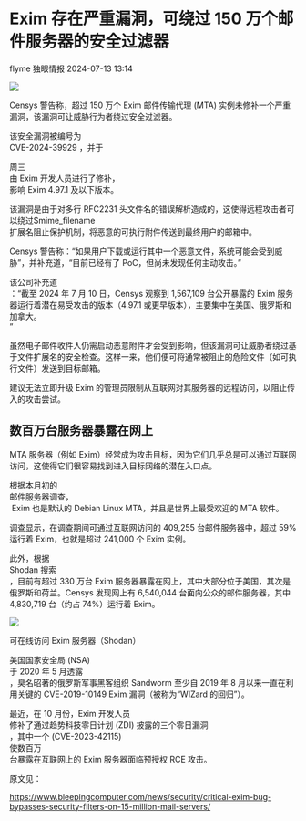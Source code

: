 #  Exim 存在严重漏洞，可绕过 150 万个邮件服务器的安全过滤器   
flyme  独眼情报   2024-07-13 13:14  
  
![](https://mmbiz.qpic.cn/sz_mmbiz_jpg/KgxDGkACWnT8N5goX0doUm2iblaPWbgkQLqKfrqWQkpQCkuWyAOk25FTzHibjk9ibxmz86qCL8lEw4BnsdnQqoClA/640?wx_fmt=jpeg&from=appmsg "")  
  
Censys 警告称，超过 150 万个 Exim 邮件传输代理 (MTA) 实例未修补一个严重漏洞，该漏洞可让威胁行为者绕过安全过滤器。  
  
该安全漏洞被编号为  
CVE-2024-39929 ，并于  
  
周三  
由 Exim 开发人员进行了修补，  
影响 Exim 4.97.1 及以下版本。  
  
该漏洞是由于对多行 RFC2231 头文件名的错误解析造成的，这使得远程攻击者可以绕过$mime_filename  
扩展名阻止保护机制，将恶意的可执行附件传送到最终用户的邮箱中。  
  
Censys 警告称：“如果用户下载或运行其中一个恶意文件，系统可能会受到威胁”，并补充道，“目前已经有了 PoC，但尚未发现任何主动攻击。”  
  
  
该公司补充道  
：“截至 2024 年 7 月 10 日，Censys 观察到 1,567,109 台公开暴露的 Exim 服务器运行着潜在易受攻击的版本（4.97.1 或更早版本），主要集中在美国、俄罗斯和加拿大。  
”  
  
虽然电子邮件收件人仍需启动恶意附件才会受到影响，但该漏洞可让威胁者绕过基于文件扩展名的安全检查。这样一来，他们便可将通常被阻止的危险文件（如可执行文件）发送到目标邮箱。  
  
建议无法立即升级 Exim 的管理员限制从互联网对其服务器的远程访问，以阻止传入的攻击尝试。  
## 数百万台服务器暴露在网上  
  
MTA 服务器（例如 Exim）经常成为攻击目标，因为它们几乎总是可以通过互联网访问，这使得它们很容易找到进入目标网络的潜在入口点。  
  
根据本月初的  
邮件服务器调查，  
 Exim 也是默认的 Debian Linux MTA，并且是世界上最受欢迎的 MTA 软件。  
  
调查显示，在调查期间可通过互联网访问的 409,255 台邮件服务器中，超过 59% 运行着 Exim，也就是超过 241,000 个 Exim 实例。  
  
此外，根据  
Shodan 搜索  
，目前有超过 330 万台 Exim 服务器暴露在网上，其中大部分位于美国，其次是俄罗斯和荷兰。Censys 发现网上有 6,540,044 台面向公众的邮件服务器，其中 4,830,719 台（约占 74%）运行着 Exim。  
  
  
![](https://mmbiz.qpic.cn/sz_mmbiz_jpg/KgxDGkACWnT8N5goX0doUm2iblaPWbgkQAMmVxyO9MBcj58EVX3ia0mkdqJW8Nvqz5O6wLT6248seThoqNr1WRAQ/640?wx_fmt=jpeg&from=appmsg "")  
  
可在线访问 Exim 服务器（Shodan）  
  
  
美国国家安全局 (NSA)  
于 2020 年 5 月透露  
，臭名昭著的俄罗斯军事黑客组织 Sandworm 至少自 2019 年 8 月以来一直在利用关键的 CVE-2019-10149 Exim 漏洞（被称为“WIZard 的回归”）。  
  
最近，在 10 月份，Exim 开发人员  
修补了通过趋势科技零日计划 (ZDI) 披露的三个零日漏洞  
，其中一个 (CVE-2023-42115)  
使数百万  
台暴露在互联网上的 Exim 服务器面临预授权 RCE 攻击。  
  
原文见：  
  
https://www.bleepingcomputer.com/news/security/critical-exim-bug-bypasses-security-filters-on-15-million-mail-servers/  
  
